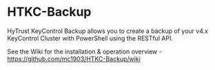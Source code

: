 # HTKC-Backup
HyTrust KeyControl Backup allows you to create a backup of your v4.x KeyControl Cluster with PowerShell using the RESTful API.

See the Wiki for the installation & operation overview - https://github.com/mc1903/HTKC-Backup/wiki

